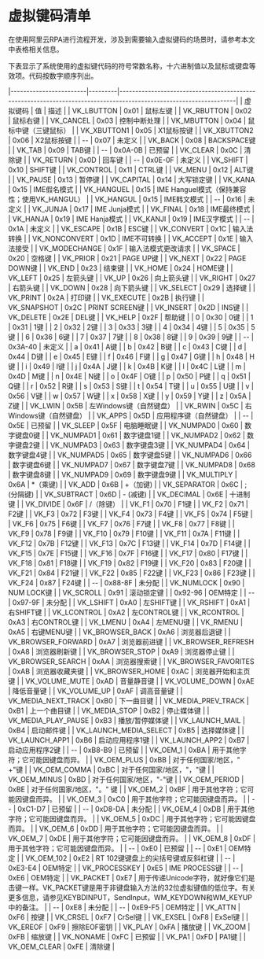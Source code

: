 虚拟键码清单 
===========================

在使用阿里云RPA进行流程开发，涉及到需要输入虚拟键码的场景时，请参考本文中表格相关信息。

下表显示了系统使用的虚拟键代码的符号常数名称，十六进制值以及鼠标或键盘等效项。代码按数字顺序列出。


|------------------------|---------|-------------------------------------------------------------------------------------------------------------------|
| 虚拟键码                   | 值       | 描述                                                                                                                |
| VK_LBUTTON             | 0x01    | 鼠标左键                                                                                                              |
| VK_RBUTTON             | 0x02    | 鼠标右键                                                                                                              |
| VK_CANCEL              | 0x03    | 控制中断处理                                                                                                            |
| VK_MBUTTON             | 0x04    | 鼠标中键（三键鼠标）                                                                                                        |
| VK_XBUTTON1            | 0x05    | X1鼠标按键                                                                                                            |
| VK_XBUTTON2            | 0x06    | X2鼠标按键                                                                                                            |
| --                     | 0x07    | 未定义                                                                                                               |
| VK_BACK                | 0x08    | BACKSPACE键                                                                                                        |
| VK_TAB                 | 0x09    | TAB键                                                                                                              |
| --                     | 0x0A-0B | 已预留                                                                                                               |
| VK_CLEAR               | 0x0C    | 清除键                                                                                                               |
| VK_RETURN              | 0x0D    | 回车键                                                                                                               |
| --                     | 0x0E-0F | 未定义                                                                                                               |
| VK_SHIFT               | 0x10    | SHIFT键                                                                                                            |
| VK_CONTROL             | 0x11    | CTRL键                                                                                                             |
| VK_MENU                | 0x12    | ALT键                                                                                                              |
| VK_PAUSE               | 0x13    | 暂停键                                                                                                               |
| VK_CAPITAL             | 0x14    | 大写锁定键                                                                                                             |
| VK_KANA                | 0x15    | IME假名模式                                                                                                           |
| VK_HANGUEL             | 0x15    | IME   Hanguel模式（保持兼容性；使用VK_HANGUL）                                                                                |
| VK_HANGUL              | 0x15    | IME韩文模式                                                                                                           |
| --                     | 0x16    | 未定义                                                                                                               |
| VK_JUNJA               | 0x17    | IME Junja模式                                                                                                       |
| VK_FINAL               | 0x18    | IME最终模式                                                                                                           |
| VK_HANJA               | 0x19    | IME Hanja模式                                                                                                       |
| VK_KANJI               | 0x19    | IME汉字模式                                                                                                           |
| --                     | 0x1A    | 未定义                                                                                                               |
| VK_ESCAPE              | 0x1B    | ESC键                                                                                                              |
| VK_CONVERT             | 0x1C    | 输入法转换                                                                                                             |
| VK_NONCONVERT          | 0x1D    | IME不可转换                                                                                                           |
| VK_ACCEPT              | 0x1E    | 输入法接受                                                                                                             |
| VK_MODECHANGE          | 0x1F    | 输入法模式更改请求                                                                                                         |
| VK_SPACE               | 0x20    | 空格键                                                                                                               |
| VK_PRIOR               | 0x21    | PAGE UP键                                                                                                          |
| VK_NEXT                | 0x22    | PAGE DOWN键                                                                                                        |
| VK_END                 | 0x23    | 结束键                                                                                                               |
| VK_HOME                | 0x24    | HOME键                                                                                                             |
| VK_LEFT                | 0x25    | 左箭头键                                                                                                              |
| VK_UP                  | 0x26    | 向上箭头键                                                                                                             |
| VK_RIGHT               | 0x27    | 右箭头键                                                                                                              |
| VK_DOWN                | 0x28    | 向下箭头键                                                                                                             |
| VK_SELECT              | 0x29    | 选择键                                                                                                               |
| VK_PRINT               | 0x2A    | 打印键                                                                                                               |
| VK_EXECUTE             | 0x2B    | 执行键                                                                                                               |
| VK_SNAPSHOT            | 0x2C    | PRINT SCREEN键                                                                                                     |
| VK_INSERT              | 0x2D    | INS键                                                                                                              |
| VK_DELETE              | 0x2E    | DEL键                                                                                                              |
| VK_HELP                | 0x2F    | 帮助键                                                                                                               |
| 0                      | 0x30    | 0键                                                                                                                |
| 1                      | 0x31    | 1键                                                                                                                |
| 2                      | 0x32    | 2键                                                                                                                |
| 3                      | 0x33    | 3键                                                                                                                |
| 4                      | 0x34    | 4键                                                                                                                |
| 5                      | 0x35    | 5键                                                                                                                |
| 6                      | 0x36    | 6键                                                                                                                |
| 7                      | 0x37    | 7键                                                                                                                |
| 8                      | 0x38    | 8键                                                                                                                |
| 9                      | 0x39    | 9键                                                                                                                |
| --                     | 0x3A-40 | 未定义                                                                                                               |
| a                      | 0x41    | A键                                                                                                                |
| b                      | 0x42    | B键                                                                                                                |
| c                      | 0x43    | C键                                                                                                                |
| d                      | 0x44    | D键                                                                                                                |
| e                      | 0x45    | E键                                                                                                                |
| f                      | 0x46    | F键                                                                                                                |
| g                      | 0x47    | G键                                                                                                                |
| h                      | 0x48    | H键                                                                                                                |
| i                      | 0x49    | I键                                                                                                                |
| j                      | 0x4A    | J键                                                                                                                |
| k                      | 0x4B    | K键                                                                                                                |
| l                      | 0x4C    | L键                                                                                                                |
| m                      | 0x4D    | M键                                                                                                                |
| n                      | 0x4E    | N键                                                                                                                |
| o                      | 0x4F    | O键                                                                                                                |
| p                      | 0x50    | P键                                                                                                                |
| q                      | 0x51    | Q键                                                                                                                |
| r                      | 0x52    | R键                                                                                                                |
| s                      | 0x53    | S键                                                                                                                |
| t                      | 0x54    | T键                                                                                                                |
| u                      | 0x55    | U键                                                                                                                |
| v                      | 0x56    | V键                                                                                                                |
| w                      | 0x57    | W键                                                                                                                |
| x                      | 0x58    | X键                                                                                                                |
| y                      | 0x59    | Y键                                                                                                                |
| z                      | 0x5A    | Z键                                                                                                                |
| VK_LWIN                | 0x5B    | 左Windows键（自然键盘）                                                                                                   |
| VK_RWIN                | 0x5C    | 右Windows键（自然键盘）                                                                                                   |
| VK_APPS                | 0x5D    | 应用程序键（自然键盘）                                                                                                       |
| --                     | 0x5E    | 已预留                                                                                                               |
| VK_SLEEP               | 0x5F    | 电脑睡眠键                                                                                                             |
| VK_NUMPAD0             | 0x60    | 数字键盘0键                                                                                                            |
| VK_NUMPAD1             | 0x61    | 数字键盘1键                                                                                                            |
| VK_NUMPAD2             | 0x62    | 数字键盘2键                                                                                                            |
| VK_NUMPAD3             | 0x63    | 数字键盘3键                                                                                                            |
| VK_NUMPAD4             | 0x64    | 数字键盘4键                                                                                                            |
| VK_NUMPAD5             | 0x65    | 数字键盘5键                                                                                                            |
| VK_NUMPAD6             | 0x66    | 数字键盘6键                                                                                                            |
| VK_NUMPAD7             | 0x67    | 数字键盘7键                                                                                                            |
| VK_NUMPAD8             | 0x68    | 数字键盘8键                                                                                                            |
| VK_NUMPAD9             | 0x69    | 数字键盘9键                                                                                                            |
| VK_MULTIPLY            | 0x6A    | \*（乘键)                                                                                                            |
| VK_ADD                 | 0x6B    | +（加键)                                                                                                             |
| VK_SEPARATOR           | 0x6C    | ; (分隔键)                                                                                                           |
| VK_SUBTRACT            | 0x6D    | - (减键)                                                                                                            |
| VK_DECIMAL             | 0x6E    | 十进制键                                                                                                              |
| VK_DIVIDE              | 0x6F    | /（除键）                                                                                                             |
| VK_F1                  | 0x70    | F1键                                                                                                               |
| VK_F2                  | 0x71    | F2键                                                                                                               |
| VK_F3                  | 0x72    | F3键                                                                                                               |
| VK_F4                  | 0x73    | F4键                                                                                                               |
| VK_F5                  | 0x74    | F5键                                                                                                               |
| VK_F6                  | 0x75    | F6键                                                                                                               |
| VK_F7                  | 0x76    | F7键                                                                                                               |
| VK_F8                  | 0x77    | F8键                                                                                                               |
| VK_F9                  | 0x78    | F9键                                                                                                               |
| VK_F10                 | 0x79    | F10键                                                                                                              |
| VK_F11                 | 0x7A    | F11键                                                                                                              |
| VK_F12                 | 0x7B    | F12键                                                                                                              |
| VK_F13                 | 0x7C    | F13键                                                                                                              |
| VK_F14                 | 0x7D    | F14键                                                                                                              |
| VK_F15                 | 0x7E    | F15键                                                                                                              |
| VK_F16                 | 0x7F    | F16键                                                                                                              |
| VK_F17                 | 0x80    | F17键                                                                                                              |
| VK_F18                 | 0x81    | F18键                                                                                                              |
| VK_F19                 | 0x82    | F19键                                                                                                              |
| VK_F20                 | 0x83    | F20键                                                                                                              |
| VK_F21                 | 0x84    | F21键                                                                                                              |
| VK_F22                 | 0x85    | F22键                                                                                                              |
| VK_F23                 | 0x86    | F23键                                                                                                              |
| VK_F24                 | 0x87    | F24键                                                                                                              |
| --                     | 0x88-8F | 未分配                                                                                                               |
| VK_NUMLOCK             | 0x90    | NUM LOCK键                                                                                                         |
| VK_SCROLL              | 0x91    | 滚动锁定键                                                                                                             |
| 0x92-96                | OEM特定   |
| --                     | 0x97-9F | 未分配                                                                                                               |
| VK_LSHIFT              | 0xA0    | 左SHIFT键                                                                                                           |
| VK_RSHIFT              | 0xA1    | 右SHIFT键                                                                                                           |
| VK_LCONTROL            | 0xA2    | 左CONTROL键                                                                                                         |
| VK_RCONTROL            | 0xA3    | 右CONTROL键                                                                                                         |
| VK_LMENU               | 0xA4    | 左MENU键                                                                                                            |
| VK_RMENU               | 0xA5    | 右键MENU键                                                                                                           |
| VK_BROWSER_BACK        | 0xA6    | 浏览器后退键                                                                                                            |
| VK_BROWSER_FORWARD     | 0xA7    | 浏览器前进键                                                                                                            |
| VK_BROWSER_REFRESH     | 0xA8    | 浏览器刷新键                                                                                                            |
| VK_BROWSER_STOP        | 0xA9    | 浏览器停止键                                                                                                            |
| VK_BROWSER_SEARCH      | 0xAA    | 浏览器搜索键                                                                                                            |
| VK_BROWSER_FAVORITES   | 0xAB    | 浏览器收藏夹键                                                                                                           |
| VK_BROWSER_HOME        | 0xAC    | 浏览器开始和主页键                                                                                                         |
| VK_VOLUME_MUTE         | 0xAD    | 音量静音键                                                                                                             |
| VK_VOLUME_DOWN         | 0xAE    | 降低音量键                                                                                                             |
| VK_VOLUME_UP           | 0xAF    | 调高音量键                                                                                                             |
| VK_MEDIA_NEXT_TRACK    | 0xB0    | 下一曲目键                                                                                                             |
| VK_MEDIA_PREV_TRACK    | 0xB1    | 上一个曲目键                                                                                                            |
| VK_MEDIA_STOP          | 0xB2    | 停止媒体键                                                                                                             |
| VK_MEDIA_PLAY_PAUSE    | 0xB3    | 播放/暂停媒体键                                                                                                          |
| VK_LAUNCH_MAIL         | 0xB4    | 启动邮件键                                                                                                             |
| VK_LAUNCH_MEDIA_SELECT | 0xB5    | 选择媒体键                                                                                                             |
| VK_LAUNCH_APP1         | 0xB6    | 启动应用程序1键                                                                                                          |
| VK_LAUNCH_APP2         | 0xB7    | 启动应用程序2键                                                                                                          |
| --                     | 0xB8-B9 | 已预留                                                                                                               |
| VK_OEM_1               | 0xBA    | 用于其他字符；它可能因键盘而异。                                                                                                  |
| VK_OEM_PLUS            | 0xBB    | 对于任何国家/地区，" +"键                                                                                                   |
| VK_OEM_COMMA           | 0xBC    | 对于任何国家/地区，"，"键                                                                                                    |
| VK_OEM_MINUS           | 0xBD    | 对于任何国家/地区，"-"键                                                                                                    |
| VK_OEM_PERIOD          | 0xBE    | 对于任何国家/地区，"。" 键                                                                                                   |
| VK_OEM_2               | 0xBF    | 用于其他字符；它可能因键盘而异。                                                                                                  |
| VK_OEM_3               | 0xC0    | 用于其他字符；它可能因键盘而异。                                                                                                  |
| --                     | 0xC1-D7 | 已预留                                                                                                               |
| --                     | 0xD8-DA | 未分配                                                                                                               |
| VK_OEM_4               | 0xDB    | 用于其他字符；它可能因键盘而异。                                                                                                  |
| VK_OEM_5               | 0xDC    | 用于其他字符；它可能因键盘而异。                                                                                                  |
| VK_OEM_6               | 0xDD    | 用于其他字符；它可能因键盘而异。                                                                                                  |
| VK_OEM_7               | 0xDE    | 用于其他字符；它可能因键盘而异。                                                                                                  |
| VK_OEM_8               | 0xDF    | 用于其他字符；它可能因键盘而异。                                                                                                  |
| --                     | 0xE0    | 已预留                                                                                                               |
| --                     | 0xE1    | OEM特定                                                                                                             |
| VK_OEM_102             | 0xE2    | RT 102键键盘上的尖括号键或反斜杠键                                                                                              |
| --                     | 0xE3-E4 | OEM特定                                                                                                             |
| VK_PROCESSKEY          | 0xE5    | IME PROCESS键                                                                                                      |
| --                     | 0xE6    | OEM特定                                                                                                             |
| VK_PACKET              | 0xE7    | 用于传递Unicode字符，就好像它们是击键一样。VK_PACKET键是用于非键盘输入方法的32位虚拟键值的低位字。有关更多信息，请参见KEYBDINPUT，SendInput，WM_KEYDOWN和WM_KEYUP中的备注。 |
| --                     | 0xE8    | 未分配                                                                                                               |
| --                     | 0xE9-F5 | OEM特定                                                                                                             |
| VK_ATTN                | 0xF6    | 按键                                                                                                                |
| VK_CRSEL               | 0xF7    | CrSel键                                                                                                            |
| VK_EXSEL               | 0xF8    | ExSel键                                                                                                            |
| VK_EREOF               | 0xF9    | 擦除EOF密钥                                                                                                           |
| VK_PLAY                | 0xFA    | 播放键                                                                                                               |
| VK_ZOOM                | 0xFB    | 缩放键                                                                                                               |
| VK_NONAME              | 0xFC    | 已预留                                                                                                               |
| VK_PA1                 | 0xFD    | PA1键                                                                                                              |
| VK_OEM_CLEAR           | 0xFE    | 清除键                                                                                                               |


